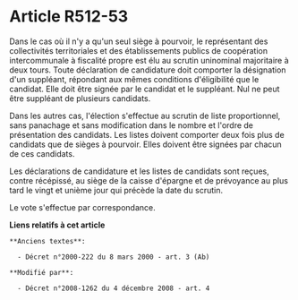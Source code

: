# Article R512-53

Dans le cas où il n'y a qu'un seul siège à pourvoir, le représentant des collectivités territoriales et des établissements
publics de coopération intercommunale à fiscalité propre est élu au scrutin uninominal majoritaire à deux tours. Toute
déclaration de candidature doit comporter la désignation d'un suppléant, répondant aux mêmes conditions d'éligibilité que le
candidat. Elle doit être signée par le candidat et le suppléant. Nul ne peut être suppléant de plusieurs candidats.

Dans les autres cas, l'élection s'effectue au scrutin de liste proportionnel, sans panachage et sans modification dans le
nombre et l'ordre de présentation des candidats. Les listes doivent comporter deux fois plus de candidats que de sièges à
pourvoir. Elles doivent être signées par chacun de ces candidats.

Les déclarations de candidature et les listes de candidats sont reçues, contre récépissé, au siège de la caisse d'épargne et
de prévoyance au plus tard le vingt et unième jour qui précède la date du scrutin.

Le vote s'effectue par correspondance.

**Liens relatifs à cet article**

	**Anciens textes**:

	  - Décret n°2000-222 du 8 mars 2000 - art. 3 (Ab)

	**Modifié par**:

	  - Décret n°2008-1262 du 4 décembre 2008 - art. 4
